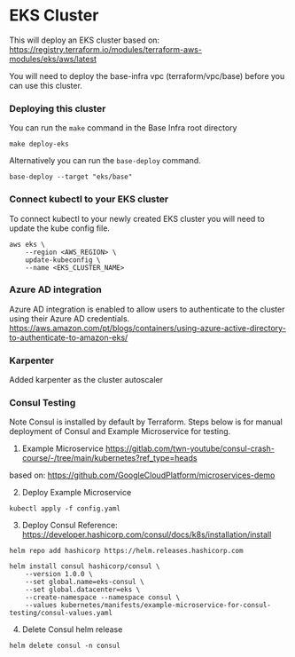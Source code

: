 # EKS Cluster
This will deploy an EKS cluster based on:
https://registry.terraform.io/modules/terraform-aws-modules/eks/aws/latest

You will need to deploy the base-infra vpc (terraform/vpc/base) before you can use this cluster.

### Deploying this cluster
You can run the `make` command in the Base Infra root directory
```commandline
make deploy-eks
```

Alternatively you can run the `base-deploy` command.
```commandline
base-deploy --target "eks/base"
```

### Connect kubectl to your EKS cluster
To connect kubectl to your newly created EKS cluster you will need to update the kube config file.
```commandline
aws eks \                                               
    --region <AWS_REGION> \
    update-kubeconfig \
    --name <EKS_CLUSTER_NAME>
```

### Azure AD integration
Azure AD integration is enabled to allow users to authenticate to the cluster using their Azure AD credentials.
https://aws.amazon.com/pt/blogs/containers/using-azure-active-directory-to-authenticate-to-amazon-eks/

### Karpenter
Added karpenter as the cluster autoscaler

### Consul Testing
Note Consul is installed by default by Terraform.
Steps below is for manual deployment of Consul and Example Microservice for testing.
1. Example Microservice
https://gitlab.com/twn-youtube/consul-crash-course/-/tree/main/kubernetes?ref_type=heads

based on:
https://github.com/GoogleCloudPlatform/microservices-demo

2. Deploy Example Microservice
```commandline
kubectl apply -f config.yaml
```

3. Deploy Consul
Reference: https://developer.hashicorp.com/consul/docs/k8s/installation/install

```commandline
helm repo add hashicorp https://helm.releases.hashicorp.com
```
```commandline
helm install consul hashicorp/consul \
    --version 1.0.0 \  
    --set global.name=eks-consul \
    --set global.datacenter=eks \
    --create-namespace --namespace consul \
    --values kubernetes/manifests/example-microservice-for-consul-testing/consul-values.yaml
```

4. Delete Consul helm release
```commandline
helm delete consul -n consul
```